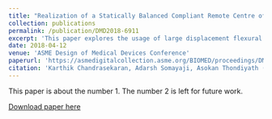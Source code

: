 ```yaml
---
title: "Realization of a Statically Balanced Compliant Remote Centre of Motion Mechanism for Robotic Surgery"
collection: publications
permalink: /publication/DMD2018-6911
excerpt: 'This paper explores the usage of large displacement flexural joints in developing a remote centre of motion mechanism for robotic surgery. A methodology for static balancing of the mechanism is also described.'
date: 2018-04-12
venue: 'ASME Design of Medical Devices Conference'
paperurl: 'https://asmedigitalcollection.asme.org/BIOMED/proceedings/DMD2018/40789/V001T07A011/271886'
citation: 'Karthik Chandrasekaran, Adarsh Somayaji, Asokan Thondiyath (2018). &quot;Realization of a Statically Balanced Compliant Remote Centre of Motion Mechanism for Robotic Surgery &quot; <i>ASME Design of Medical Devices Conference</i>.'
---
```

This paper is about the number 1. The number 2 is left for future work.

[Download paper here](https://asmedigitalcollection.asme.org/BIOMED/proceedings/DMD2018/40789/V001T07A011/271886)


